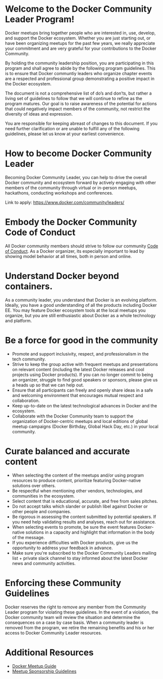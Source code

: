 # Welcome to the Docker Community Leader Program!

Docker meetups bring together people who are interested in, use, develop, and support the Docker ecosystem. Whether you are just starting out, or have been organizing meetups for the past few years, we really appreciate your commitment and are very grateful for your contributions to the Docker Community.

By holding the community leadership position, you are participating in this program and shall agree to abide by the following program guidelines. This is to ensure that Docker communtiy leaders who organize chapter events are a respected and professional group demonstrating a positive impact in the Docker ecosystem.

The document is not a comprehensive list of do’s and don’ts, but rather a living set of guidelines to follow that we will continue to refine as the program matures. Our goal is to raise awareness of the potential for actions that could negatively impact members of the community, not restrict the diversity of ideas and expression.

You are responsible for keeping abreast of changes to this document. If you need further clarification or are unable to fulfill any of the following guidelines, please let us know at your earliest convenience. 

# How to become Docker Community Leader
Becoming Docker Community Leader, you can help to drive the overall Docker community and ecosystem forward by actively engaging with other members of the community through virtual or in-person meetups, hackathons, conducting workshops and conferences.

Link to apply: https://www.docker.com/community/leaders/

# Embody the Docker Community Code of Conduct

All Docker community members should strive to follow our community [Code of Conduct](https://github.com/docker/code-of-conduct). As a Docker organizer, its especially important to lead by showing model behavior at all times, both in person and online.  

# Understand Docker beyond containers.

As a community leader, you understand that Docker is an evolving platform. Ideally, you have a good understanding of all the products including Docker EE. You may feature Docker ecosystem tools at the local meetups you organize, but you are still enthusiastic about Docker as a whole technology and platform.

# Be a force for good in the community

- Promote and support inclusivity, respect, and professionalism in the tech community.  
- Strive to keep the group active with frequent meetups and presentations on relevant content (including the latest Docker releases and cool projects using Docker products). If you can no longer commit to being an organizer, struggle to find good speakers or sponsors, please give us a heads up so that we can help out.
- Ensure that all participants can freely and openly share ideas in a safe and welcoming environment that encourages mutual respect and collaboration.
- Keep up-to-date on the latest technological advances in Docker and the ecosystem.
- Collaborate with the Docker Community team to support the organization of Docker-centric meetups and local editions of global meetup campaigns (Docker Birthday, Global Hack Day, etc.) in your local community.

# Curate balanced and accurate content

- When selecting the content of the meetups and/or using program resources to produce content, prioritize featuring Docker-native solutions over others.
- Be respectful when mentioning other vendors, technologies, and communities in the ecosystem.
- Select content that is educational, accurate, and free from sales pitches.
- Do not accept talks which slander or publish libel against Docker or other people and companies.
- Be rigorous in assessing the content submitted by potential speakers. If you need help validating results and analyses, reach out for assistance.
- When selecting events to promote, be sure the event features Docker-native solutions in a capacity and highlight that information in the body of the message.
- If you experience difficulties with Docker products, give us the opportunity to address your feedback in advance.
- Make sure you're subscribed to the Docker Community Leaders mailing list + private slack channel to stay informed about the latest Docker news and community activities.

# Enforcing these Community Guidelines

Docker reserves the right to remove any member from the Community Leader program for violating these guidelines. In the event of a violation, the Docker community team will review the situation and determine the consequences on a case by case basis. When a community leader is removed from the program, we retire the remaining benefits and his or her access to Docker Community Leader resources.

# Additional Resources

- [Docker Meetup Guide](https://github.com/docker/community/blob/master/Community-Leaders/Resources/Docker-Meetup-Guide.md)
- [Meetup Sponsorship Guidelines](https://events.docker.com/get-involved/sponsor-an-event/)
